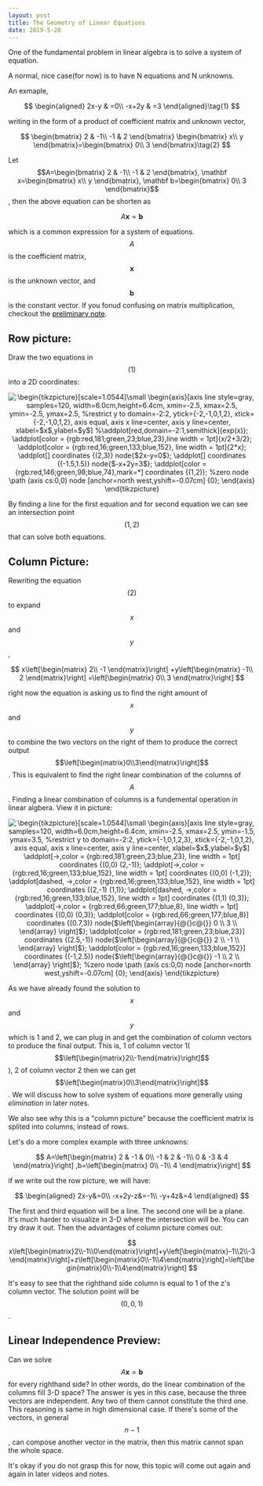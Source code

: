```yaml
---
layout: post
title: The Geometry of Linear Equations
date: 2019-5-20
---
```




One of the fundamental problem in linear algebra is to solve a system of equation. 

A normal, nice case(for now) is to have N equations and N unknowns. 

An exmaple, 

$$
\begin{aligned}
2x-y & =0\\
-x+2y & =3
\end{aligned}\tag{1}
$$

writing in the form of a product of coefficient matrix and unknown vector, 

$$
\begin{bmatrix}
2 & -1\\
-1 & 2
\end{bmatrix}
\begin{bmatrix}
x\\
y
\end{bmatrix}=\begin{bmatrix}
0\\
3
\end{bmatrix}\tag{2}
$$

Let $$A=\begin{bmatrix}
2 & -1\\
-1 & 2
\end{bmatrix}, \mathbf x=\begin{bmatrix}
x\\
y
\end{bmatrix}, \mathbf b=\begin{bmatrix}
0\\
3
\end{bmatrix}$$, then the above equation can be shorten as 

$$
A\mathbf{x}=\mathbf{b}
$$

which is a common expression for a system of equations. $$A$$ is the coefficient matrix, $$\mathbf x$$ is the unknown vector, and $$\mathbf b$$ is the constant vector. If you fonud confusing on matrix multiplication, checkout the <a href="../preliminaries/vector_and_matrix" style="color: black;text-decoration: underline;">preliminary note<a>. 

## Row picture: 

Draw the two equations in  $$(1)$$  into a 2D coordinates:

<p align="center" style="text-align: center;"><img align="center" src="https://tex.s2cms.ru/svg/%5Cbegin%7Btikzpicture%7D%5Bscale%3D1.0544%5D%5Csmall%0A%5Cbegin%7Baxis%7D%5Baxis%20line%20style%3Dgray%2C%0A%09samples%3D120%2C%0A%09width%3D6.0cm%2Cheight%3D6.4cm%2C%0A%09xmin%3D-2.5%2C%20xmax%3D2.5%2C%0A%09ymin%3D-2.5%2C%20ymax%3D2.5%2C%0A%09%25restrict%20y%20to%20domain%3D-2%3A2%2C%0A%09ytick%3D%7B-2%2C-1%2C0%2C1%2C2%7D%2C%0A%09xtick%3D%7B-2%2C-1%2C0%2C1%2C2%7D%2C%0A%09axis%20equal%2C%0A%09axis%20x%20line%3Dcenter%2C%0A%09axis%20y%20line%3Dcenter%2C%0A%09xlabel%3D%24x%24%2Cylabel%3D%24y%24%5D%0A%25%5Caddplot%5Bred%2Cdomain%3D-2%3A1%2Csemithick%5D%7Bexp(x)%7D%3B%0A%5Caddplot%5Bcolor%20%3D%20%7Brgb%3Ared%2C181%3Bgreen%2C23%3Bblue%2C23%7D%2Cline%20width%20%3D%201pt%5D%7Bx%2F2%2B3%2F2%7D%3B%0A%5Caddplot%5Bcolor%20%3D%20%7Brgb%3Ared%2C16%3Bgreen%2C133%3Bblue%2C152%7D%2C%20line%20width%20%3D%201pt%5D%7B2*x%7D%3B%0A%5Caddplot%5B%5D%20coordinates%20%7B(2%2C3)%7D%20node%7B%242x-y%3D0%24%7D%3B%0A%5Caddplot%5B%5D%20coordinates%20%7B(-1.5%2C1.5)%7D%20node%7B%24-x%2B2y%3D3%24%7D%3B%0A%5Caddplot%5Bcolor%20%3D%20%7Brgb%3Ared%2C146%3Bgreen%2C98%3Bblue%2C74%7D%2Cmark%3D*%5D%20coordinates%20%7B(1%2C2)%7D%3B%0A%25zero%20node%0A%5Cpath%20(axis%20cs%3A0%2C0)%20node%20%5Banchor%3Dnorth%20west%2Cyshift%3D-0.07cm%5D%20%7B0%7D%3B%0A%5Cend%7Baxis%7D%0A%5Cend%7Btikzpicture%7D" alt="\begin{tikzpicture}[scale=1.0544]\small
\begin{axis}[axis line style=gray,
	samples=120,
	width=6.0cm,height=6.4cm,
	xmin=-2.5, xmax=2.5,
	ymin=-2.5, ymax=2.5,
	%restrict y to domain=-2:2,
	ytick={-2,-1,0,1,2},
	xtick={-2,-1,0,1,2},
	axis equal,
	axis x line=center,
	axis y line=center,
	xlabel=$x$,ylabel=$y$]
%\addplot[red,domain=-2:1,semithick]{exp(x)};
\addplot[color = {rgb:red,181;green,23;blue,23},line width = 1pt]{x/2+3/2};
\addplot[color = {rgb:red,16;green,133;blue,152}, line width = 1pt]{2*x};
\addplot[] coordinates {(2,3)} node{$2x-y=0$};
\addplot[] coordinates {(-1.5,1.5)} node{$-x+2y=3$};
\addplot[color = {rgb:red,146;green,98;blue,74},mark=*] coordinates {(1,2)};
%zero node
\path (axis cs:0,0) node [anchor=north west,yshift=-0.07cm] {0};
\end{axis}
\end{tikzpicture}" /></p>

By finding a line for the first equation and for second equation we can see an intersection point $$(1,2)$$ that can solve both equations.  

## Column Picture:

Rewriting the equation $$(2)$$ to expand $$x$$ and $$y$$,


$$
x\left[\begin{matrix}
2\\
-1
\end{matrix}\right] +y\left[\begin{matrix}
-1\\
2
\end{matrix}\right] =\left[\begin{matrix}
0\\
3
\end{matrix}\right]
$$


right now the equation is asking us to find the right amount of $$x$$ and $$y$$ to combine the two vectors on the right of them to produce the correct output $$\left[\begin{matrix}0\\3\end{matrix}\right]$$. This is equivalent to find the right linear combination of the columns of $$A$$. Finding a linear combination of columns is a fundemental operation in linear algbera. View it in picture:

<p align="center" style="text-align: center;"><img align="center" src="https://tex.s2cms.ru/svg/%5Cbegin%7Btikzpicture%7D%5Bscale%3D1.0544%5D%5Csmall%0A%5Cbegin%7Baxis%7D%5Baxis%20line%20style%3Dgray%2C%0A%09samples%3D120%2C%0A%09width%3D6.0cm%2Cheight%3D6.4cm%2C%0A%09xmin%3D-2.5%2C%20xmax%3D2.5%2C%0A%09ymin%3D-1.5%2C%20ymax%3D3.5%2C%0A%09%25restrict%20y%20to%20domain%3D-2%3A2%2C%0A%09ytick%3D%7B-1%2C0%2C1%2C2%2C3%7D%2C%0A%09xtick%3D%7B-2%2C-1%2C0%2C1%2C2%7D%2C%0A%09axis%20equal%2C%0A%09axis%20x%20line%3Dcenter%2C%0A%09axis%20y%20line%3Dcenter%2C%0A%09xlabel%3D%24x%24%2Cylabel%3D%24y%24%5D%0A%5Caddplot%5B-%3E%2Ccolor%20%3D%20%7Brgb%3Ared%2C181%3Bgreen%2C23%3Bblue%2C23%7D%2C%20line%20width%20%3D%201pt%5D%20coordinates%0A%20%20%20%20%20%20%20%20%20%20%20%7B(0%2C0)%20(2%2C-1)%7D%3B%0A%5Caddplot%5B-%3E%2Ccolor%20%3D%20%7Brgb%3Ared%2C16%3Bgreen%2C133%3Bblue%2C152%7D%2C%20line%20width%20%3D%201pt%5D%20coordinates%20%7B(0%2C0)%20(-1%2C2)%7D%3B%0A%5Caddplot%5Bdashed%2C%20-%3E%2Ccolor%20%3D%20%7Brgb%3Ared%2C16%3Bgreen%2C133%3Bblue%2C152%7D%2C%20line%20width%20%3D%201pt%5D%20coordinates%20%7B(2%2C-1)%20(1%2C1)%7D%3B%0A%5Caddplot%5Bdashed%2C%20-%3E%2Ccolor%20%3D%20%7Brgb%3Ared%2C16%3Bgreen%2C133%3Bblue%2C152%7D%2C%20line%20width%20%3D%201pt%5D%20coordinates%20%7B(1%2C1)%20(0%2C3)%7D%3B%0A%5Caddplot%5B-%3E%2Ccolor%20%3D%20%7Brgb%3Ared%2C66%3Bgreen%2C177%3Bblue%2C8%7D%2C%20line%20width%20%3D%201pt%5D%20coordinates%20%7B(0%2C0)%20(0%2C3)%7D%3B%0A%5Caddplot%5Bcolor%20%3D%20%7Brgb%3Ared%2C66%3Bgreen%2C177%3Bblue%2C8%7D%5D%20coordinates%20%7B(0.7%2C3)%7D%20node%7B%24%5Cleft%5B%5Cbegin%7Barray%7D%7B%40%7B%7Dc%40%7B%7D%7D%0A%20%20%20%200%20%5C%5C%0A%20%20%20%203%20%5C%5C%0A%20%20%20%20%5Cend%7Barray%7D%20%5Cright%5D%24%7D%3B%0A%5Caddplot%5Bcolor%20%3D%20%7Brgb%3Ared%2C181%3Bgreen%2C23%3Bblue%2C23%7D%5D%20coordinates%20%7B(2.5%2C-1)%7D%20node%7B%24%5Cleft%5B%5Cbegin%7Barray%7D%7B%40%7B%7Dc%40%7B%7D%7D%0A%20%20%20%202%20%5C%5C%0A%20%20%20%20-1%20%5C%5C%0A%20%20%20%20%5Cend%7Barray%7D%20%5Cright%5D%24%7D%3B%0A%5Caddplot%5Bcolor%20%3D%20%7Brgb%3Ared%2C16%3Bgreen%2C133%3Bblue%2C152%7D%5D%20coordinates%20%7B(-1%2C2.5)%7D%20node%7B%24%5Cleft%5B%5Cbegin%7Barray%7D%7B%40%7B%7Dc%40%7B%7D%7D%0A%20%20%20%20-1%20%5C%5C%0A%20%20%20%202%20%5C%5C%0A%20%20%20%20%5Cend%7Barray%7D%20%5Cright%5D%24%7D%3B%0A%25zero%20node%0A%5Cpath%20(axis%20cs%3A0%2C0)%20node%20%5Banchor%3Dnorth%20west%2Cyshift%3D-0.07cm%5D%20%7B0%7D%3B%0A%5Cend%7Baxis%7D%0A%5Cend%7Btikzpicture%7D" alt="\begin{tikzpicture}[scale=1.0544]\small
\begin{axis}[axis line style=gray,
	samples=120,
	width=6.0cm,height=6.4cm,
	xmin=-2.5, xmax=2.5,
	ymin=-1.5, ymax=3.5,
	%restrict y to domain=-2:2,
	ytick={-1,0,1,2,3},
	xtick={-2,-1,0,1,2},
	axis equal,
	axis x line=center,
	axis y line=center,
	xlabel=$x$,ylabel=$y$]
\addplot[-&gt;,color = {rgb:red,181;green,23;blue,23}, line width = 1pt] coordinates
           {(0,0) (2,-1)};
\addplot[-&gt;,color = {rgb:red,16;green,133;blue,152}, line width = 1pt] coordinates {(0,0) (-1,2)};
\addplot[dashed, -&gt;,color = {rgb:red,16;green,133;blue,152}, line width = 1pt] coordinates {(2,-1) (1,1)};
\addplot[dashed, -&gt;,color = {rgb:red,16;green,133;blue,152}, line width = 1pt] coordinates {(1,1) (0,3)};
\addplot[-&gt;,color = {rgb:red,66;green,177;blue,8}, line width = 1pt] coordinates {(0,0) (0,3)};
\addplot[color = {rgb:red,66;green,177;blue,8}] coordinates {(0.7,3)} node{$\left[\begin{array}{@{}c@{}}
    0 \\
    3 \\
    \end{array} \right]$};
\addplot[color = {rgb:red,181;green,23;blue,23}] coordinates {(2.5,-1)} node{$\left[\begin{array}{@{}c@{}}
    2 \\
    -1 \\
    \end{array} \right]$};
\addplot[color = {rgb:red,16;green,133;blue,152}] coordinates {(-1,2.5)} node{$\left[\begin{array}{@{}c@{}}
    -1 \\
    2 \\
    \end{array} \right]$};
%zero node
\path (axis cs:0,0) node [anchor=north west,yshift=-0.07cm] {0};
\end{axis}
\end{tikzpicture}" /></p>


As we have already found the solution to $$x$$ and $$y$$ which is 1 and 2, we can plug in and get the combination of column vectors to produce the final output. This is, 1 of column vector 1($$\left[\begin{matrix}2\\-1\end{matrix}\right]$$), 2 of column vector 2 then we can get $$\left[\begin{matrix}0\\3\end{matrix}\right]$$. We will discuss how to solve system of equations more generally using *elimination* in later notes. 

We also see why this is a "column picture" because the coefficient matrix is splited into columns, instead of rows. 

Let's do a more complex example with three unknowns:

$$
A=\left[\begin{matrix}
2 & -1 & 0\\
-1 & 2 & -1\\
0 & -3 & 4
\end{matrix}\right] ,b=\left[\begin{matrix}
0\\
-1\\
4
\end{matrix}\right]
$$

if we write out the row picture, we will have: 


$$
\begin{aligned}
2x-y&=0\\
-x+2y-z&=-1\\
-y+4z&=4
\end{aligned}
$$


The first and third equation will be a line. The second one will be a plane. It's much harder to visualize in 3-D where the intersection will be. You can try draw it out. Then the advantages of column picture comes out:


$$
x\left[\begin{matrix}2\\-1\\0\end{matrix}\right]+y\left[\begin{matrix}-1\\2\\-3\end{matrix}\right]+z\left[\begin{matrix}0\\-1\\4\end{matrix}\right]=\left[\begin{matrix}0\\-1\\4\end{matrix}\right]
$$


It's easy to see that the righthand side column is equal to 1 of the z's column vector. The solution point will be $$(0,0,1)$$. 

## Linear Independence Preview:

Can we solve $$A\mathbf{x}=\mathbf{b}$$ for every righthand side? In other words, do the linear combination of the columns fill 3-D space? The answer is yes in this case, because the three vectors are independent. Any two of them cannot constitute the third one. This reasoning is same in high dimensional case. If there's some of the vectors, in general $$n-1$$, can compose another vector in the matrix, then this matrix cannot span the whole space.

It's okay if you do not grasp this for now, this topic will come out again and again in later videos and notes. 
